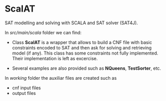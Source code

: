 # ScalAT
SAT modelling and solving with SCALA and SAT solver (SAT4J).

In *src/main/scala* folder we can find:

* Class **ScalAT** is a wrapper that allows to build a CNF file with basic constraints  encoded to SAT and then ask for solving and retrieving model (if any).
This class has some constraints not fully implemented. Their implementation is left as excercise.

* Several examples are also provided such as **NQueens**, **TestSorter**, etc.

In *working* folder the auxiliar files are created such as 
* cnf input files
* output files
